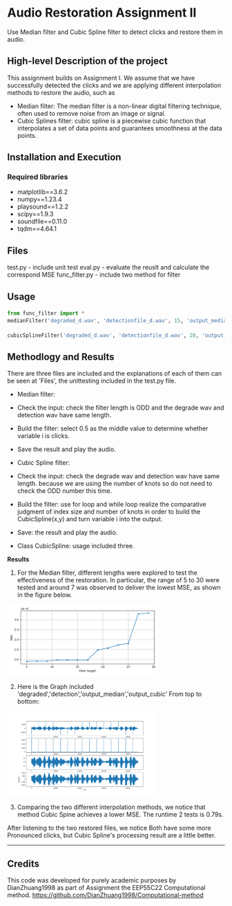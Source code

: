 # Audio Restoration Assignment II
Use Median filter and Cubic Spline filter to detect clicks and restore them in audio.


## High-level Description of the project
This assignment builds on Assignment I. We assume that we have successfully detected the clicks and we are applying different interpolation methods to restore the audio, such as
- Median filter:
The median filter is a non-linear digital filtering technique, often used to remove noise from an image or signal.
- Cubic Splines filter:
cubic spline is a piecewise cubic function that interpolates a set of data points and guarantees smoothness at the data points. 


## Installation and Execution
###  Required libraries
- matplotlib==3.6.2
- numpy==1.23.4
- playsound==1.2.2
- scipy==1.9.3
- soundfile==0.11.0
- tqdm==4.64.1


## Files
test.py - include unit test 
eval.py - evaluate the reuslt and calculate the correspond MSE
func_filter.py - include two method for filter

## Usage  

```python
from func_filter import *
medianFilter('degraded_d.wav', 'detectionfile_d.wav', 15, 'output_median.wav')

cubicSplineFilter('degraded_d.wav', 'detectionfile_d.wav', 20, 'output_cubic.wav')
```

## Methodlogy and Results
There are three files are included and the explanations of each of them can be seen at 'Files', the unittesting included in the test.py file.
- Median filter:
- Check the input: check the filter length is ODD and the degrade wav and detection wav have same length.
- Build the filter: select 0.5 as the middle value to determine whether variable i is clicks.
- Save the result and play the audio.

- Cubic Spline filter:
- Check the input: check the degrade wav and detection wav have same length. because we are using the number of knots so do not need to check the ODD number this time.
- Build the filter: use for loop and while loop realize the comparative judgment of index size and number of knots in order to build the CubicSpline(x,y) and turn variable i into the output.
- Save: the result and play the audio.
- Class CubicSpline: usage included three.

**Results**

1. For the Median filter, different lengths were explored to test the effectiveness of the restoration. In particular, the range of 5 to 30 were tested and around 7 was observed to deliver the lowest MSE, as shown in the figure below.

<img src="MedianFilter.png" width="350">

2. Here is the Graph included 'degraded','detection','output_median','output_cubic' From top to bottom:

<img src="Time_Amplitude.png" width="350">

3. Comparing the two different interpolation methods, we notice that method Cubic Spine achieves a lower MSE. The runtime 2 tests is 0.79s. 

After listening to the two restored files, we notice Both have some more Pronounced clicks, but Cubic Spline's processing result are a little better.


---
## Credits

This code was developed for purely academic purposes by DianZhuang1998 as part of Assignment the EEP55C22 Computational method.
https://github.com/DianZhuang1998/Computational-method